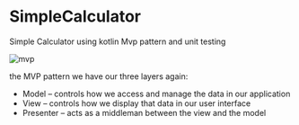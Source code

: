 # SimpleCalculator
Simple Calculator using kotlin  Mvp pattern and unit testing  



![mvp](https://user-images.githubusercontent.com/55722619/91643755-ed3c6a00-e9ea-11ea-9d41-2029c6a716cc.png)



the MVP pattern we have our three layers again:

* Model – controls how we access and manage the data in our application
* View – controls how we display that data in our user interface
* Presenter – acts as a middleman between the view and the model
